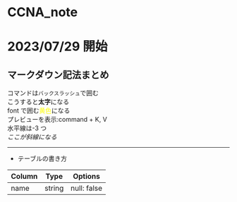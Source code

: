 # CCNA_note

# 2023/07/29 開始

## マークダウン記法まとめ

コマンドは`バックスラッシュ`で囲む  
こうすると**太字**になる  
font で囲む<font color="yellow">黄色</font>になる  
プレビューを表示:command + K, V  
水平線は-3 つ  
*ここが斜線になる*

---

- テーブルの書き方

| Column | Type   | Options     |
| ------ | ------ | ----------- |
| name   | string | null: false |
